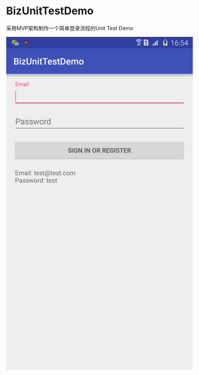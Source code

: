 # BizUnitTestDemo
采用MVP架构制作一个简单登录流程的Unit Test Demo

![github](https://github.com/xmagicj/BizUnitTestDemo/blob/master/screenshot.png "screenshot")  

